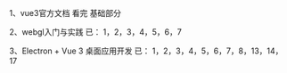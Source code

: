 1、vue3官方文档
    看完 基础部分

2、webgl入门与实践
    已：  1，2，3，4，5，6，7

3、Electron + Vue 3 桌面应用开发
    已：  1，2，3，4，5，6，7，8，13，14，17
